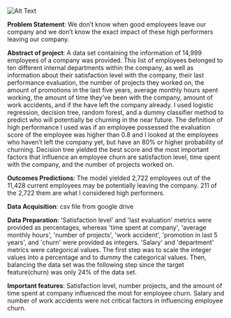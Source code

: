 
![Alt Text](https://media.giphy.com/media/3ornkeA6BgebRyJjfW/giphy.gif)

**Problem Statement**: We don’t know when good employees leave our company and we don’t know the exact impact of these high performers leaving our company.

**Abstract of project**: A data set containing the information of 14,999 employees of a company was provided. This list of employees belonged to ten different internal departments within the company, as well as information about their satisfaction level with the company, their last performance evaluation, the number of projects they worked on, the amount of promotions in the last five years, average monthly hours spent working, the amount of time they’ve been with the company, amount of work accidents, and if the have left the company already. I used logistic regression, decision tree, random forest, and a dummy classifier method to predict who will potentially be churning in the near future. The definition of high performance I used was if an employee possessed the evaluation score of the employee was higher than 0.8 and I looked at the employees who haven’t left the company yet, but have an 80% or higher probability of churning. Decision tree yielded the best score and the most important factors that influence an employee churn are satisfaction level, time spent with the company, and the number of projects worked on. 


**Outcomes Predictions**: The model yielded 2,722 employees out of the 11,428 current employees may be potentially leaving the company. 211 of the 2,722 them are what I considered high performers.


**Data Acquisition**: csv file from google drive


**Data Preparation**: 'Satisfaction level' and 'last evaluation' metrics were provided as percentages, whereas 'time spent at company', 'average monthly hours', 'number of projects', 'work accident', 'promotion in last 5 years', and 'churn' were provided as integers. 'Salary' and 'department' metrics were categorical values. The first step was to scale the integer values into a percentage and to dummy the categorical values. Then, balancing the data set was the following step since the target feature(churn) was only 24% of the data set. 


**Important features**: Satisfaction level, number projects, and the amount of time spent at company influenced the most for employee churn. Salary and number of work accidents were not critical factors in influencing employee churn.


